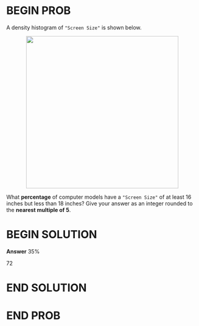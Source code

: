 # BEGIN PROB

A density histogram of `"Screen Size"` is shown below.

<center><img src="../../assets/images/fa23-quizzes/test.png" width=400></center>

What **percentage** of computer models have a `"Screen Size"` of at
least 16 inches but less than 18 inches? Give your answer as an integer
rounded to the **nearest multiple of 5**.

# BEGIN SOLUTION

**Answer** 35%

<average>72</average>

# END SOLUTION

# END PROB
